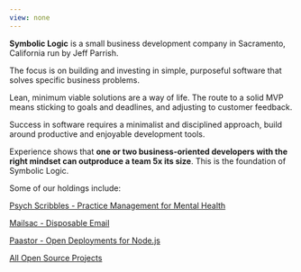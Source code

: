 ```yaml
---
view: none
---
```


**Symbolic Logic** is a small business development company in Sacramento, California
run by Jeff Parrish.

The focus is on building and investing in simple, purposeful software that
solves specific business problems.

Lean, minimum viable solutions are a way of life. The route to a solid MVP
means sticking to goals and deadlines, and adjusting to customer feedback.

Success in software requires a minimalist and disciplined approach, build
around productive and enjoyable development tools.

Experience shows that **one or two business-oriented developers with the
right mindset can outproduce a team 5x its size**. This is the foundation
of Symbolic Logic.

Some of our holdings include:

[Psych Scribbles - Practice Management for Mental Health](https://www.psychscribbles.com)

[Mailsac - Disposable Email](https://mailsac.com)

[Paastor - Open Deployments for Node.js](https://github.com/ruffrey/paastor)

[All Open Source Projects](https://github.com/ruffrey)
